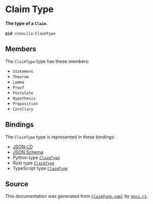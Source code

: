 # Claim Type

**The type of a `Claim`.**

**`@id`**: `stencila:ClaimType`

## Members

The `ClaimType` type has these members:

- `Statement`
- `Theorem`
- `Lemma`
- `Proof`
- `Postulate`
- `Hypothesis`
- `Proposition`
- `Corollary`

## Bindings

The `ClaimType` type is represented in these bindings:

- [JSON-LD](https://stencila.dev/ClaimType.jsonld)
- [JSON Schema](https://stencila.dev/ClaimType.schema.json)
- Python type [`ClaimType`](https://github.com/stencila/stencila/blob/main/python/stencila/types/claim_type.py)
- Rust type [`ClaimType`](https://github.com/stencila/stencila/blob/main/rust/schema/src/types/claim_type.rs)
- TypeScript type [`ClaimType`](https://github.com/stencila/stencila/blob/main/typescript/src/types/ClaimType.ts)

## Source

This documentation was generated from [`ClaimType.yaml`](https://github.com/stencila/stencila/blob/main/schema/ClaimType.yaml) by [`docs.rs`](https://github.com/stencila/stencila/blob/main/rust/schema-gen/src/docs.rs).